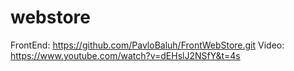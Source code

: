 # webstore
FrontEnd: https://github.com/PavloBaluh/FrontWebStore.git
Video: https://www.youtube.com/watch?v=dEHslJ2NSfY&t=4s
